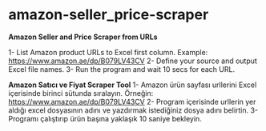 # amazon-seller_price-scraper
**Amazon Seller and Price Scraper from URLs**

1- List Amazon product URLs to Excel first column. Example: https://www.amazon.ae/dp/B079LV43CV
2- Define your source and output Excel file names.
3- Run the program and wait 10 secs for each URL.


**Amazon Satıcı ve Fiyat Scraper Tool**
1- Amazon ürün sayfası urllerini Excel içerisinde birinci sütunda sıralayın. Örneğin: https://www.amazon.ae/dp/B079LV43CV
2- Program içerisinde urllerin yer aldığı excel dosyasının adını ve yazdırmak istediğiniz dosya adını belirtin.
3- Programı çalıştırıp ürün başına yaklaşık 10 saniye bekleyin.
